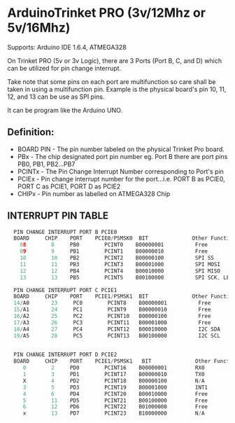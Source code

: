 # ArduinoTrinket PRO (3v/12Mhz or 5v/16Mhz)
Supports: Arduino IDE 1.6.4, ATMEGA328

On Trinket PRO (5v or 3v Logic), there are 3 Ports (Port B, C, and D) which can be utilized for pin change interrupt.

Take note that some pins on each port are multifunction so care shall be taken in using a multifunction pin. Example is the physical board's pin 10, 11, 12, and 13 can be use as SPI pins.

It can be program like the Arduino UNO.

## Definition:
- BOARD PIN - The pin number labeled on the physical Trinket Pro board.
- PBx       - The chip designated port pin number eg. Port B there are port pins PB0, PB1, PB2...PB7
- PCINTx    - The Pin Change Interrupt Number corresponding to Port's pin
- PCIEx     - Pin change interrupt number for the port...i.e. PORT B as PCIE0, PORT C as PCIE1, PORT D as PCIE2
- CHIPx     - Pin number as labelled on ATMEGA328 Chip

## INTERRUPT PIN TABLE
```c++
  PIN CHANGE INTERRUPT PORT B PCIE0
  BOARD     CHIP    PORT    PCIE0/PSMSK0  BIT              Other Function          NOTE
    08        8     PB0        PCINT0    B00000001          Free                  -
    09        9     PB1        PCINT1    B00000010          Free                  -
    10        10    PB2        PCINT2    B00000100          SPI SS
    11        11    PB3        PCINT3    B00001000          SPI MOSI
    12        12    PB4        PCINT4    B00010000          SPI MISO
    13        13    PB5        PCINT5    B00100000          SPI SCK, LED 13       Only 6 pins for PORT B

  PIN CHANGE INTERRUPT PORT C PCIE1
  BOARD     CHIP    PORT    PCIE1/PSMSK1  BIT              Other Function          NOTE
  14/A0       23     PC0        PCINT8    B00000001          Free                  Pin 14 as Digital A0(Analog)
  15/A1       24     PC1        PCINT9    B00000010          Free                  Pin 15 as Digital A1(Analog)
  16/A2       25     PC2        PCINT10   B00000100          Free                  Pin 16 as Digital A2(Analog)
  17/A3       26     PC3        PCINT11   B00001000          Free                  Pin 17 as Digital A3(Analog)
  18/A4       27     PC4        PCINT12   B00010000          I2C SDA               Pin 18 as Digital A4(Analog) or I2C
  19/A5       28     PC5        PCINT13   B00100000          I2C SCL               Pin 19 as Digital A5(Analog) or I2C

    
  PIN CHANGE INTERRUPT PORT D PCIE2
  BOARD     CHIP    PORT    PCIE1/PSMSK1   BIT              Other Function          NOTE
     0        2     PD0        PCINT16    B00000001         RX0                   Serial RX
     1        3     PD1        PCINT17    B00000010         TX0                   Serial TX
     X        4     PD2        PCINT18    B00000100         N/A                   Not Available (Used as Interrupt 0)
     3        5     PD3        PCINT19    B00001000         INT1                  Interrupt 1
     4        6     PD4        PCINT20    B00010000         Free                  -
     5        11    PD5        PCINT21    B00100000         Free                  -
     6        12    PD6        PCINT22    B01000000         Free                  -
     x        13    PD7        PCINT23    B10000000         N/A                   Not 
```
